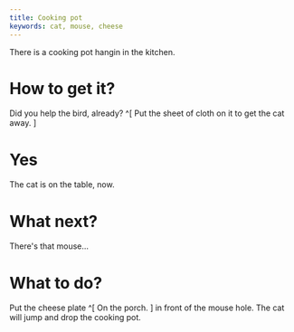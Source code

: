 ```yaml
---
title: Cooking pot
keywords: cat, mouse, cheese
---
```


There is a cooking pot hangin in the kitchen.

# How to get it?
Did you help the bird, already? ^[ Put the sheet of cloth on it to get the cat away. ]

# Yes
The cat is on the table, now.

# What next?
There's that mouse...

# What to do?
Put the cheese plate ^[ On the porch. ] in front of the mouse hole. The cat will jump and drop the cooking pot.
